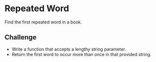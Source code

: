 # Repeated Word
Find the first repeated word in a book.
## Challenge
* Write a function that accepts a lengthy string parameter.
* Return the first word to occur more than once in that provided string.
